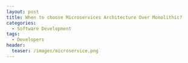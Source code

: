 ```yaml
---
layout: post
title: When to choose Microservices Architecture Over Monolithic?
categories:
  - Software Development
tags:
  - Developers
header:
  teaser: /images/microservice.png
---
```


<!-- Original Article: https://medium.com/@mhetreramesh/when-to-choose-microservices-architecture-over-monolithic-why-794aed04d8db -->